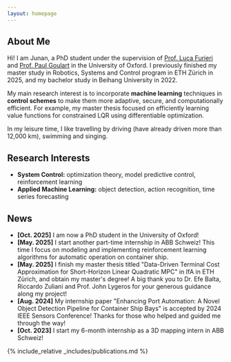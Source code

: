 ```yaml
---
layout: homepage
---
```


## About Me

Hi! I am Junan, a PhD student under the supervision of [Prof. Luca Furieri](https://www.lucafurieri.it/) and [Prof. Paul Goulart](https://users.ox.ac.uk/~engs1373/) in the University of Oxford. I previously finished my master study in Robotics, Systems and Control program in ETH Zürich in 2025, and my bachelor study in Beihang University in 2022.

My main research interest is to incorporate **machine learning** techniques in **control schemes** to make them more adaptive, secure, and computationally efficient. For example, my master thesis focused on efficiently learning value functions for constrained LQR using differentiable optimization.

In my leisure time, I like travelling by driving (have already driven more than 12,000 km), swimming and singing.

## Research Interests

- **System Control:** optimization theory, model predictive control, reinforcement learning
- **Applied Machine Learning:** object detection, action recognition, time series forecasting

## News
- **[Oct. 2025]** I am now a PhD student in the University of Oxford!
- **[May. 2025]** I start another part-time internship in ABB Schweiz! This time I focus on modeling and implementing reinforcement learning algorithms for automatic operation on container ship.
- **[May. 2025]** I finish my master thesis titled "Data-Driven Terminal Cost Approximation for Short-Horizon Linear Quadratic MPC" in IfA in ETH Zürich, and obtain my master's degree! A big thank you to Dr. Efe Balta, Riccardo Zuliani and Prof. John Lygeros for your generous guidance along my project!
- **[Aug. 2024]** My internship paper "Enhancing Port Automation: A Novel Object Detection Pipeline for Container Ship Bays" is accepted by 2024 IEEE Sensors Conference! Thanks for those who helped and guided me through the way!
- **[Oct. 2023]** I start my 6-month internship as a 3D mapping intern in ABB Schweiz!

{% include_relative _includes/publications.md %}

<!-- {% include_relative _includes/services.md %} -->
